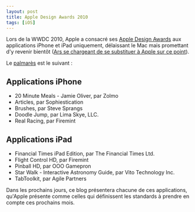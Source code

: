 ```yaml
---
layout: post
title: Apple Design Awards 2010
tags: [iOS]
---
```


Lors de la WWDC 2010, Apple a consacré ses [Apple Design Awards][ada] aux
applications iPhone et iPad uniquement, délaissant le Mac mais promettant d'y
revenir bientôt
([Ars se chargeant de se substituer à Apple sur ce point](http://arstechnica.com/apple/news/2010/06/2010-ars-design-award-winners-for-mac-os-x-software.ars)).

Le [palmarès][2010-awards] est le suivant :

## Applications iPhone

- 20 Minute Meals - Jamie Oliver, par Zolmo
- Articles, par Sophiestication
- Brushes, par Steve Sprangs
- Doodle Jump, par Lima Skye, LLC.
- Real Racing, par Firemint

## Applications iPad

- Financial Times iPad Edition, par The Financial Times Ltd.
- Flight Control HD, par Firemint
- Pinball HD, par OOO Gamepron
- Star Walk - Interactive Astronomy Guide, par Vito Technology Inc.
- TabToolkit, par Agile Partners

Dans les prochains jours, ce blog présentera chacune de ces applications,
qu'Apple présente comme celles qui définissent les standards à prendre en compte
ces prochains mois.

[ada]: https://developer.apple.com/design/awards/
[2010-awards]: https://en.wikipedia.org/wiki/Apple_Design_Awards#2010
